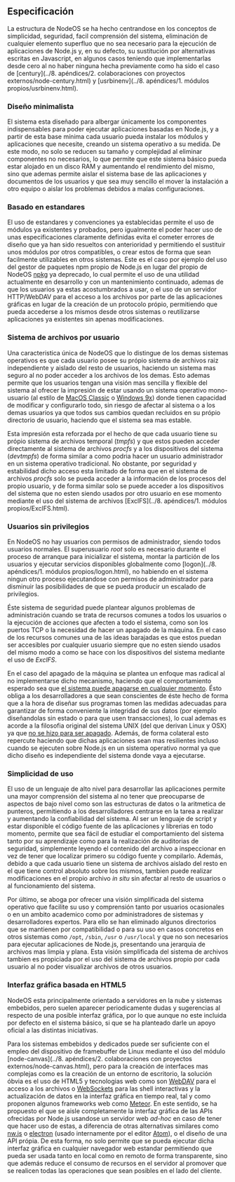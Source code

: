 ## Especificación

La estructura de NodeOS se ha hecho centrandose en los conceptos de simplicidad,
seguridad, facil comprensión del sistema, eliminación de cualquier elemento
superfluo que no sea necesario para la ejecución de aplicaciones de Node.js y,
en su defecto, su sustitución por alternativas escritas en Javascript, en
algunos casos teniendo que implementarlas desde cero al no haber ninguna hecha
previamente como ha sido el caso de
[century](../8. apéndices/2. colaboraciones con proyectos externos/node-century.html)
y [usrbinenv](../8. apéndices/1. módulos propios/usrbinenv.html).

### Diseño minimalista

El sistema esta diseñado para albergar únicamente los componentes indispensables
para poder ejecutar aplicaciones basadas en Node.js, y a partir de esta base
mínima cada usuario pueda instalar los módulos y aplicaciones que necesite,
creando un sistema operativo a su medida. De este modo, no solo se reducen su
tamaño y complejidad al eliminar componentes no necesarios, lo que permite que
este sistema básico pueda estar alojado en un disco RAM y aumentando el
rendimiento del mismo, sino que ademas permite aislar el sistema base de las
aplicaciones y documentos de los usuarios y que sea muy sencillo el mover la
instalación a otro equipo o aislar los problemas debidos a malas configuraciones.

### Basado en estandares

El uso de estandares y convenciones ya establecidas permite el uso de módulos
ya existentes y probados, pero igualmente el poder hacer uso de unas
especificaciones claramente definidas evita el cometer errores de diseño que ya
han sido resueltos con anterioridad y permitiendo el sustituir unos módulos por
otros compatibles, o crear estos de forma que sean facilmente utilizables en
otros sistemas. Este es el caso por ejemplo del uso del gestor de paquetes npm
propio de Node.js en lugar del propio de NodeOS [npkg](http://npkg.org) ya
deprecado, lo cual permite el uso de una utilidad actualmente en desarrollo y
con un mantenimiento continuado, ademas de que los usuarios ya estas
acostumbrados a usar, o el uso de un servidor HTTP/WebDAV para el acceso a los
archivos por parte de las aplicaciones gráficas en lugar de la creación de un
protocolo própio, permitiendo que pueda accederse a los mismos desde otros
sistemas o reutilizarse aplicaciones ya existentes sin apenas modificaciones.

### Sistema de archivos por usuario

Una caracteristica única de NodeOS que lo distingue de los demas sistemas
operativos es que cada usuario posee su própio sistema de archivos raiz
independiente y aislado del resto de usuarios, haciendo un sistema mas seguro al
no poder acceder a los archivos de los demas. Esto ademas permite que los
usuarios tengan una visión mas sencilla y flexible del sistema al ofrecer la
impresión de estar usando un sistema operativo mono-usuario (al estilo de
[MacOS Classic](https://es.wikipedia.org/wiki/Historia_de_Mac_OS) o
[Windows 9x](https://es.wikipedia.org/wiki/Windows_9x)) donde tienen capacidad
de modificar y configurarlo todo, sin riesgo de afectar al sistema o a los demas
usuarios ya que todos sus cambios quedan recluidos en su própio directorio de
usuario, haciendo que el sistema sea mas estable.

Esta impresión esta reforzada por el hecho de que cada usuario tiene su própio
sistema de archivos temporal (*tmpfs*) y que estos pueden acceder directamente
al sistema de archivos *procfs* y a los dispositivos del sistema (*devtmpfs*) de
forma similar a como podria hacer un usuario administrador en un sistema
operativo tradicional. No obstante, por seguridad y estabilidad dicho acceso
esta limitado de forma que en el sistema de archivos *procfs* solo se pueda
acceder a la información de los procesos del propio usuario, y de forma similar
solo se puede acceder a los dispositivos del sistema que no esten siendo usados
por otro usuario en ese momento mediante el uso del sistema de archivos
[ExclFS](../8. apéndices/1. módulos propios/ExclFS.html).

### Usuarios sin privilegios

En NodeOS no hay usuarios con permisos de administrador, siendo todos usuarios
normales. El superusuario *root* solo es necesario durante el proceso de
arranque para inicializar el sistema, montar la partición de los usuarios y
ejecutar servicios disponibles globalmente como
[logon](../8. apéndices/1. módulos propios/logon.html), no habiendo en el
sistema ningun otro proceso ejecutandose con permisos de administrador para
disminuir las posibilidades de que se pueda producir un escalado de privilegios.

Éste sistema de seguridad puede plantear algunos problemas de administración
cuando se trata de recursos comunes a todos los usuarios o la ejecución de
acciones que afecten a todo el sistema, como son los puertos TCP o la necesidad
de hacer un apagado de la máquina. En el caso de los recursos comunes una de las
ideas barajadas es que estos puedan ser accesibles por cualquier usuario siempre
que no esten siendo usados del mismo modo a como se hace con los dispositivos
del sistema mediante el uso de *ExclFS*.

En el caso del apagado de la máquina se plantea un enfoque mas radical al no
implementarse dicho mecanismo, haciendo que el comportamiento esperado sea que
[el sistema puede apagarse en cualquier momento](https://github.com/NodeOS/NodeOS/issues/71).
Ésto obliga a los desarrolladores a que sean conscientes de éste hecho de forma
que a la hora de diseñar sus programas tomen las medidas adecuadas para
garantizar de forma conveniente la integridad de sus datos (por ejemplo
diseñandolas sin estado o para que usen transacciones), lo cual ademas es acorde
a la filosofia original del sistema UNIX (del que derivan Linux y OSX) ya que
[no se hizo para ser apagado](http://www.tldp.org/LDP/intro-linux/html/sect_04_02.html#sect_04_02_06).
Además, de forma colateral esto repercute haciendo que dichas aplicaciones sean
mas resilientes incluso cuando se ejecuten sobre Node.js en un sistema operativo
normal ya que dicho diseño es independiente del sistema donde vaya a ejecutarse.

### Simplicidad de uso

El uso de un lenguaje de alto nivel para desarrollar las aplicaciones permite
una mayor comprensión del sistema al no tener que preocuparse de aspectos de
bajo nivel como son las estructuras de datos o la aritmetica de punteros,
permitiendo a los desarrolladores centrarse en la tarea a realizar y aumentando
la confiabilidad del sistema. Al ser un lenguaje de script y estar disponible el
código fuente de las aplicaciones y librerias en todo momento, permite que sea
fácil de estudiar el comportamiento del sistema tanto por su aprendizaje como
para la realización de auditorias de seguridad, simplemente leyendo el contenido
del archivo a inspeccionar en vez de tener que localizar primero su código
fuente y compilarlo. Además, debido a que cada usuario tiene un sistema de
archivos aislado del resto en el que tiene control absoluto sobre los mismos,
tambien puede realizar modificaciones en el propio archivo *in situ* sin afectar
al resto de usuarios o al funcionamiento del sistema.

Por último, se aboga por ofrecer una visión simplificada del sistema operativo
que facilite su uso y comprensión tanto por usuarios ocasionales o en un ambito
academico como por administradores de sistemas y desarrolladores expertos. Para
ello se han eliminado algunos directorios que se mantienen por compatibilidad o
para su uso en casos concretos en otros sistemas como `/opt`, `/sbin`, `/usr` o
`/usr/local` y que no son necesarios para ejecutar aplicaciones de Node.js,
presentando una jerarquia de archivos mas limpia y plana. Esta visión
simplificada del sistema de archivos tambien es propiciada por el uso del
sistema de archivos propio por cada usuario al no poder visualizar archivos de
otros usuarios.

### Interfaz gráfica basada en HTML5

NodeOS esta principalmente orientado a servidores en la nube y sistemas
embebidos, pero suelen aparecer periodicamente dudas y sugerencias al respecto
de una posible interfaz gráfica, por lo que aunque no este incluida por defecto
en el sistema básico, si que se ha planteado darle un apoyo oficial a las
distintas iniciativas.

Para los sistemas embebidos y dedicados puede ser suficiente con el empleo del
dispositivo de framebuffer de Linux mediante el úso del módulo
[node-canvas](../8. apéndices/2. colaboraciones con proyectos externos/node-canvas.html),
pero para la creación de interfaces mas complejas como es la creación de un
entorno de escritorio, la solución óbvia es el uso de HTML5 y tecnologias web
como son [WebDAV](http://www.webdav.org) para el acceso a los archivos o
[WebSockets](https://tools.ietf.org/html/rfc6455) para las shell interactivas y
la actualización de datos en la interfaz gráfica en tiempo real, tal y como
proponen algunos frameworks web como [Meteor](https://www.meteor.com). En este
sentido, se ha propuesto el que se aisle completamente la interfaz gráfica de
las APIs ofrecidas por Node.js usandose un servidor web *ad-hoc* en caso de
tener que hacer uso de estas, a diferencia de otras alternativas similares como
[nw.js](http://nwjs.io) o [electron](http://electron.atom.io) (usado internamente
por el editor [Atom](https://atom.io)), o el diseño de una API própia. De esta forma, no solo
permite que se pueda ejecutar dicha interfaz gráfica en cualquier navegador web
estandar permitiendo que pueda ser usada tanto en local como en remoto de forma
transparente, sino que además reduce el consumo de recursos en el servidor al
promover que se realicen todas las operaciones que sean posibles en el lado del
cliente.
